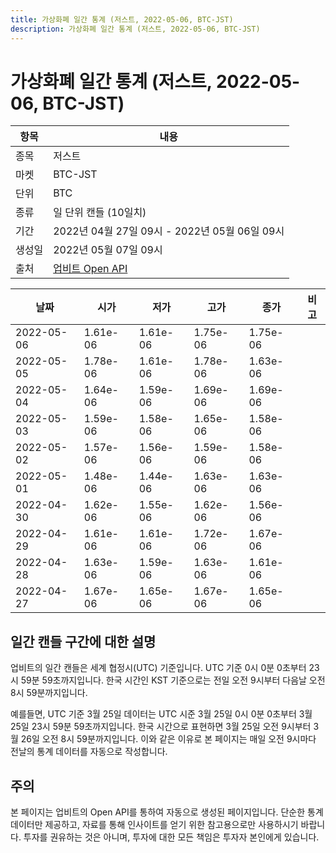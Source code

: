 ```yaml
---
title: 가상화폐 일간 통계 (저스트, 2022-05-06, BTC-JST)
description: 가상화폐 일간 통계 (저스트, 2022-05-06, BTC-JST)
---
```



가상화폐 일간 통계 (저스트, 2022-05-06, BTC-JST)
===

|항목|내용|
|--|--|
|종목|저스트|
|마켓|BTC-JST|
|단위|BTC|
|종류|일 단위 캔들 (10일치)|
|기간|2022년 04월 27일 09시 - 2022년 05월 06일 09시|
|생성일|2022년 05월 07일 09시|
|출처|[업비트 Open API](https://docs.upbit.com)|


|날짜|시가|저가|고가|종가|비고|
|--|--|--|--|--|--|
|2022-05-06|1.61e-06|1.61e-06|1.75e-06|1.75e-06|    |
|2022-05-05|1.78e-06|1.61e-06|1.78e-06|1.63e-06|    |
|2022-05-04|1.64e-06|1.59e-06|1.69e-06|1.69e-06|    |
|2022-05-03|1.59e-06|1.58e-06|1.65e-06|1.58e-06|    |
|2022-05-02|1.57e-06|1.56e-06|1.59e-06|1.58e-06|    |
|2022-05-01|1.48e-06|1.44e-06|1.63e-06|1.63e-06|    |
|2022-04-30|1.62e-06|1.55e-06|1.62e-06|1.56e-06|    |
|2022-04-29|1.61e-06|1.61e-06|1.72e-06|1.67e-06|    |
|2022-04-28|1.63e-06|1.59e-06|1.63e-06|1.61e-06|    |
|2022-04-27|1.67e-06|1.65e-06|1.67e-06|1.65e-06|    |


일간 캔들 구간에 대한 설명
---


업비트의 일간 캔들은 세계 협정시(UTC) 기준입니다. 
UTC 기준 0시 0분 0초부터 23시 59분 59초까지입니다. 
한국 시간인 KST 기준으로는 전일 오전 9시부터 다음날 오전 8시 59분까지입니다. 


예를들면, UTC 기준 3월 25일 데이터는 UTC 시준 3월 25일 0시 0분 0초부터 3월 25일 23시 59분 59초까지입니다. 
한국 시간으로 표현하면 3월 25일 오전 9시부터 3월 26일 오전 8시 59분까지입니다. 
이와 같은 이유로 본 페이지는 매일 오전 9시마다 전날의 통계 데이터를 자동으로 작성합니다. 


주의
---


본 페이지는 업비트의 Open API를 통하여 자동으로 생성된 페이지입니다. 
단순한 통계 데이터만 제공하고, 자료를 통해 인사이트를 얻기 위한 참고용으로만 사용하시기 바랍니다. 
투자를 권유하는 것은 아니며, 투자에 대한 모든 책임은 투자자 본인에게 있습니다. 
